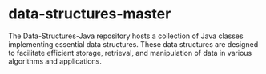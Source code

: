 # data-structures-master
The Data-Structures-Java repository hosts a collection of Java classes implementing essential data structures. These data structures are designed to facilitate efficient storage, retrieval, and manipulation of data in various algorithms and applications.

